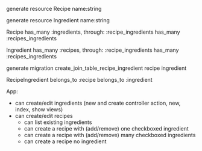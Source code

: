 generate resource Recipe name:string

generate resource Ingredient name:string

Recipe 
	has_many :ingredients, through: :recipe_ingredients
	has_many :recipes_ingredients

Ingredient 
	has_many :recipes, through: :recipe_ingredients
	has_many :recipes_ingredients

generate migration create_join_table_recipe_ingredient recipe ingredient

RecipeIngredient 
	belongs_to :recipe 
	belongs_to :ingredient

App: 
- can create/edit ingredients (new and create controller action, new, index, show views)
- can create/edit recipes
	- can list existing ingredients
	- can create a recipe with (add/remove) one checkboxed ingredient
	- can create a recipe with (add/remove) many checkboxed ingredients
	- can create a recipe no ingredient
